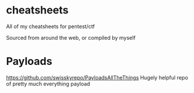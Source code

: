 # cheatsheets

All of my cheatsheets for pentest/ctf

Sourced from around the web, or compiled by myself


# Payloads
https://github.com/swisskyrepo/PayloadsAllTheThings
Hugely helpful repo of pretty much everything payload
